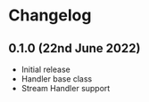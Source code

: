 # Changelog

## 0.1.0 (22nd June 2022)

* Initial release
* Handler base class
* Stream Handler support